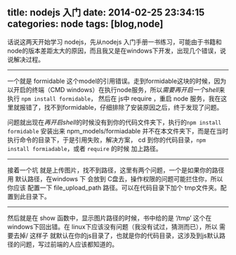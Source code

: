title: nodejs 入门
date: 2014-02-25 23:34:15
categories: node
tags: [blog,node]
---

话说这两天开始学习 nodejs，先从nodejs 入门手册一书练习，可能由于书籍和 node的版本差距太大的原因，而且我又是在windows下开发，出现几个错误，说说解决过程。

*****

一个就是 formidable 这个model的引用错误。走到formidable这块的时候，因为以开启的终端（CMD windows）在执行node服务，所以*需要再开启一个shell*来执行 `npm install formidable`， 然后在 js中 require ，重启 node 服务，我在这里就报错了，找不到formidable，仔细排除了安装原因之后，终于发现了问题。

问题就出现在*再开启shell*的时候没有到你的代码文件夹下，执行的`npm install formidable` 安装出来 npm_models/formiadable 并不在本文件夹下，而是在当时执行命令的目录下，于是引用失败，解决方案， cd 到你的代码目录，`npm install formiadable`，或者 `require` 的时候 加上路径。

*****

接着一个坑 就是上传图片，找不到路径，这里有两个问题，一个是如果你的路径用 默认路径，在windows 下 会放到 C盘去，操作权限的问题可能拦住你，所以 你应该 配置一下 file_upload_path 路径。可以在代码目录下加个 tmp文件夹。配置到此目录下。

*****

然后就是在 show 函数中，显示图片路径的时候，书中给的是 ‘/tmp’ 这个在 windows下回出错。在 linux下应该没有问题（我没有试过，猜测而已），所以 需要去掉/ 这样子 就默认在你的js目录了，也就是你的代码目录，这涉及到js默认路径的问题，写过前端的人应该都知道的。